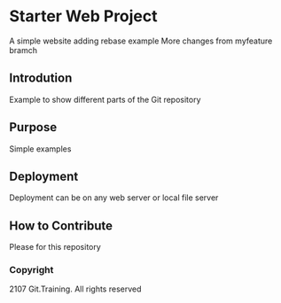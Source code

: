# Starter Web Project
A simple website adding rebase example
More changes from myfeature bramch
## Introdution
Example to show different parts of the Git repository


## Purpose
Simple examples

## Deployment
Deployment can be on any web server or local file server

## How to Contribute
Please for this repository

### Copyright
2107 Git.Training. All rights reserved

